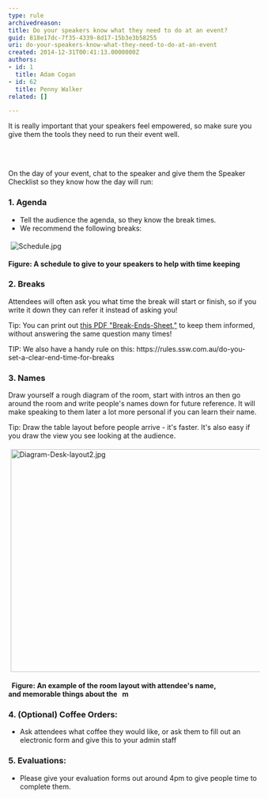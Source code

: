 ```yaml
---
type: rule
archivedreason: 
title: Do your speakers know what they need to do at an event?
guid: 818e17dc-7f35-4339-8d17-15b3e3b58255
uri: do-your-speakers-know-what-they-need-to-do-at-an-event
created: 2014-12-31T00:41:13.0000000Z
authors:
- id: 1
  title: Adam Cogan
- id: 62
  title: Penny Walker
related: []

---
```



<p>It is really important that your speakers feel empowered, so&#160;make sure you give them the tools they need to run their&#160;event well.<br></p>
<br><excerpt class='endintro'></excerpt><br>
<p>On the day of your event, chat to the&#160;speaker&#160;and give them the Speaker Checklist so ​they know how the day will run&#58;<br></p><h3 class="ssw15-rteElement-H3">1. Agenda<br></h3><ul><li>Tell the audience the agenda, so they&#160;know the break times.&#160;<br></li><li><span style="background-color&#58;initial;">We recommend the following breaks&#58;</span><br></li></ul><dl class="ssw15-rteElement-ImageArea"><img src="/PublishingImages/Schedule.jpg" alt="Schedule.jpg" style="margin&#58;5px;" /></dl><p><strong>Figure&#58; A&#160;schedule to give to your speakers to help with time keeping&#160;</strong><br></p><h3 class="ssw15-rteElement-H3">2. Breaks<br></h3><p class="ssw15-rteElement-P">Attendees will often ask you what time the break will&#160;start&#160;or finish, so if you write it down they can refer it instead of asking you!&#160;</p><p class="ssw15-rteElement-Tip">Tip&#58; You can print out&#160;<a href="/Documents/break-ends-sheet.pdf">this PDF &quot;Break-Ends-Sheet,&quot;</a>​​ to keep them informed, without answering the same question many times!&#160;<br></p><p class="ssw15-rteElement-Tip">TIP&#58;&#160;We also have a handy rule on this&#58;&#160;https&#58;//rules.ssw.com.au/do-you-set-a-clear-end-time-for-breaks<br></p><h3 class="ssw15-rteElement-H3">3. Names​​​<br></h3><p>Draw yourself a rough diagram of the room, start with intros an​ then go around the room&#160;and write people's names down for future reference. It will make speaking to them later a lot more personal if you can learn their name.<br></p><p class="ssw15-rteElement-Tip">​​Tip&#58; Draw the table layout before people&#160;arrive -&#160;it's&#160;faster. It's also easy if you draw the view you see looking at the audience.<br></p><dl class="ssw15-rteElement-ImageArea"><img src="/PublishingImages/Diagram-Desk-layout2.jpg" alt="Diagram-Desk-layout2.jpg" style="margin&#58;5px;width&#58;600px;height&#58;450px;" /></dl><p><strong style="background-color&#58;initial;">&#160;&#160;Figure&#58; An&#160;example of the&#160;room layout with attendee's name, and&#160;memorable things about the&#160; &#160;m</strong><br></p><p></p><h3 class="ssw15-rteElement-H3">4. (Optional) Coffee Orders&#58;</h3><ul><li>​Ask attendees&#160;what coffee they would like, or ask them to fill out an electronic form and give this to your admin staff</li></ul><h3 class="ssw15-rteElement-H3">​5. Evaluations&#58;<br></h3><ul><li>Please give your evaluation forms out around 4pm to give people time to complete them.</li></ul><br>


